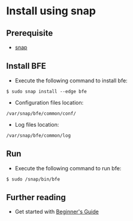 # Install using snap

## Prerequisite
- [snap](https://snapcraft.io/docs/installing-snapd)

## Install BFE
- Execute the following command to install bfe:

```
$ sudo snap install --edge bfe
```

- Configuration files location:

```
/var/snap/bfe/common/conf/
```

- Log files location:

```
/var/snap/bfe/common/log
```

## Run

- Execute the following command to run bfe:

```
$ sudo /snap/bin/bfe 
```

## Further reading

- Get started with [Beginner's Guide](../example/guide.md)

